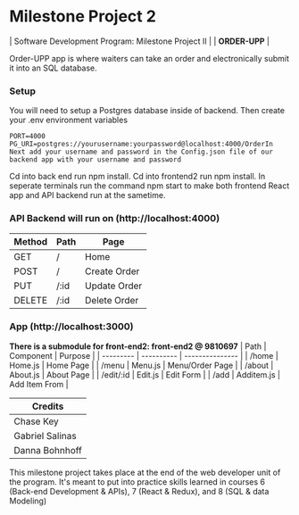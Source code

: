  # Milestone Project 2  

| Software Development Program: Milestone Project II |
| **ORDER-UPP** | 

 Order-UPP app is where waiters can take an order and electronically submit it into an SQL database.

 ### **Setup**
 You will need to setup a Postgres database inside of backend. Then create your .env environment variables 
```
PORT=4000
PG_URI=postgres://yourusername:yourpassword@localhost:4000/OrderIn
Next add your username and password in the Config.json file of our backend app with your username and password  
```
Cd into back end run npm install. 
Cd into frontend2 run npm install. 
In seperate terminals run the command npm start to make both frontend React app and API backend run at the sametime.

 ### API Backend will run on (http://localhost:4000) 

| Method |  Path |  Page |
| ------ | ----- | -------------- | 
 GET     |   /   |     Home       |
 POST    |   /   |  Create Order  |
 PUT     | /:id  |  Update Order  |
 DELETE  | /:id  |  Delete Order  |

### App (http://localhost:3000)
****There is a submodule for front-end2:  front-end2 @ 9810697****
| Path | Component | Purpose | 
| --------- | ---------- | --------------- | 
| /home     |  Home.js   | Home Page       | 
| /menu     |  Menu.js   | Menu/Order Page |
| /about    |  About.js  | About Page      |
| /edit/:id |  Edit.js   | Edit Form       | 
| /add      | Additem.js | Add Item From   | 


| Credits |
| -------- | 
| Chase Key |
| Gabriel Salinas | 
| Danna Bohnhoff | 
    
  



This milestone project takes place at the end of the web developer unit of the program. It's meant to put into practice skills learned in courses 6 (Back-end Development & APIs), 7 (React & Redux), and 8 (SQL & data Modeling)
